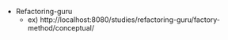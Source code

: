 - Refactoring-guru
    - ex) http://localhost:8080/studies/refactoring-guru/factory-method/conceptual/